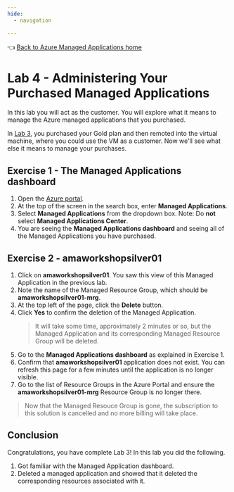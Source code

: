 ```yaml
---
hide:
  - navigation

---
```


👈 [Back to Azure Managed Applications home](../../index.md)

# Lab 4 - Administering Your Purchased Managed Applications

In this lab you will act as the customer. You will explore what it means to manage the Azure managed applications that you purchased.

In [Lab 3](../lab-3-purchasing-ama/README.md), you purchased your Gold plan and then remoted into the virtual machine, where you could use the VM as a customer. Now we'll see what else it means to manage your purchases.

## Exercise 1 - The Managed Applications dashboard

1. Open the [Azure portal](https://portal.azure.com).
2. At the top of the screen in the search box, enter **Managed Applications**.
3. Select **Managed Applications** from the dropdown box. Note: Do **not** select **Managed Applications Center**.
4. You are seeing the **Managed Applications dashboard** and seeing all of the Managed Applications you have purchased.

## Exercise 2 - amaworkshopsilver01

1. Click on **amaworkshopsilver01**. You saw this view of this Managed Application in the previous lab.
2. Note the name of the Managed Resource Group, which should be **amaworkshopsilver01-mrg**.
3. At the top left of the page, click the **Delete** button.
4. Click **Yes** to confirm the deletion of the Managed Application.
    > It will take some time, approximately 2 minutes or so, but the Managed Application and its corresponding Managed Resource Group will be deleted.
5. Go to the **Managed Applications dashboard** as explained in Exercise 1.
6. Confirm that **amaworkshopsilver01** application does not exist. You can refresh this page for a few minutes until the application is no longer visible.
7. Go to the list of Resource Groups in the Azure Portal and ensure the **amaworkshopsilver01-mrg** Resource Group is no longer there.
> Now that the Managed Resouce Group is gone, the subscription to this solution is cancelled and no more billing will take place.

## Conclusion

Congratulations, you have complete Lab 3! In this lab you did the following.

1. Got familiar with the Managed Application dashboard.
2. Deleted a managed application and showed that it deleted the corresponding resources associated with it.